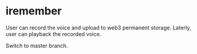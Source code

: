# iremember
User can record the voice and upload to web3 permanent storage. Laterly, user can playback the recorded voice.

Switch to master branch.
